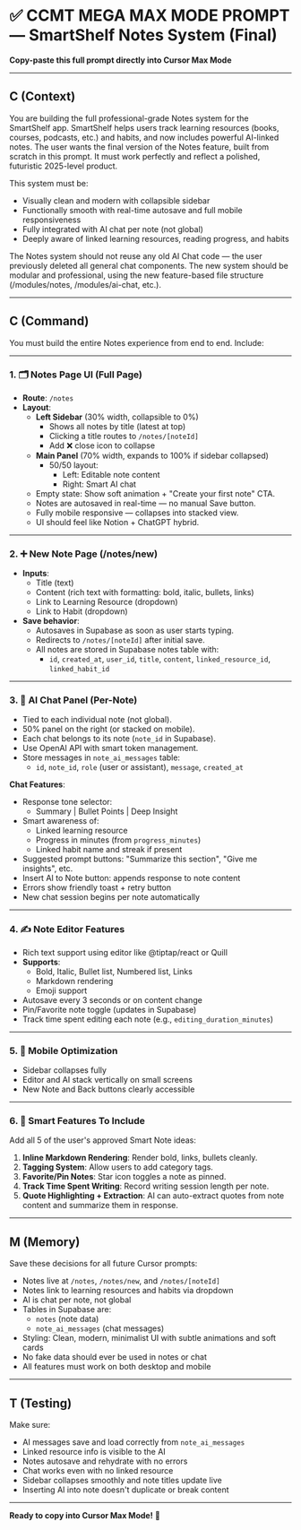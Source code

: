 # ✅ CCMT MEGA MAX MODE PROMPT — SmartShelf Notes System (Final)

**Copy-paste this full prompt directly into Cursor Max Mode**

---

## C (Context)
You are building the full professional-grade Notes system for the SmartShelf app. SmartShelf helps users track learning resources (books, courses, podcasts, etc.) and habits, and now includes powerful AI-linked notes. The user wants the final version of the Notes feature, built from scratch in this prompt. It must work perfectly and reflect a polished, futuristic 2025-level product.

This system must be:
- Visually clean and modern with collapsible sidebar
- Functionally smooth with real-time autosave and full mobile responsiveness
- Fully integrated with AI chat per note (not global)
- Deeply aware of linked learning resources, reading progress, and habits

The Notes system should not reuse any old AI Chat code — the user previously deleted all general chat components. The new system should be modular and professional, using the new feature-based file structure (/modules/notes, /modules/ai-chat, etc.).

---

## C (Command)
You must build the entire Notes experience from end to end. Include:

---

### 1. 🗂 Notes Page UI (Full Page)
- **Route**: `/notes`
- **Layout**:
  - **Left Sidebar** (30% width, collapsible to 0%)
    - Shows all notes by title (latest at top)
    - Clicking a title routes to `/notes/[noteId]`
    - Add ❌ close icon to collapse
  - **Main Panel** (70% width, expands to 100% if sidebar collapsed)
    - 50/50 layout:
      - Left: Editable note content
      - Right: Smart AI chat
  - Empty state: Show soft animation + "Create your first note" CTA.
  - Notes are autosaved in real-time — no manual Save button.
  - Fully mobile responsive — collapses into stacked view.
  - UI should feel like Notion + ChatGPT hybrid.

---

### 2. ➕ New Note Page (/notes/new)
- **Inputs**:
  - Title (text)
  - Content (rich text with formatting: bold, italic, bullets, links)
  - Link to Learning Resource (dropdown)
  - Link to Habit (dropdown)
- **Save behavior**:
  - Autosaves in Supabase as soon as user starts typing.
  - Redirects to `/notes/[noteId]` after initial save.
  - All notes are stored in Supabase notes table with:
    - `id`, `created_at`, `user_id`, `title`, `content`, `linked_resource_id`, `linked_habit_id`

---

### 3. 🧠 AI Chat Panel (Per-Note)
- Tied to each individual note (not global).
- 50% panel on the right (or stacked on mobile).
- Each chat belongs to its note (`note_id` in Supabase).
- Use OpenAI API with smart token management.
- Store messages in `note_ai_messages` table:
  - `id`, `note_id`, `role` (user or assistant), `message`, `created_at`

**Chat Features**:
- Response tone selector:
  - Summary | Bullet Points | Deep Insight
- Smart awareness of:
  - Linked learning resource
  - Progress in minutes (from `progress_minutes`)
  - Linked habit name and streak if present
- Suggested prompt buttons: "Summarize this section", "Give me insights", etc.
- Insert AI to Note button: appends response to note content
- Errors show friendly toast + retry button
- New chat session begins per note automatically

---

### 4. ✍️ Note Editor Features
- Rich text support using editor like @tiptap/react or Quill
- **Supports**:
  - Bold, Italic, Bullet list, Numbered list, Links
  - Markdown rendering
  - Emoji support
- Autosave every 3 seconds or on content change
- Pin/Favorite note toggle (updates in Supabase)
- Track time spent editing each note (e.g., `editing_duration_minutes`)

---

### 5. 📱 Mobile Optimization
- Sidebar collapses fully
- Editor and AI stack vertically on small screens
- New Note and Back buttons clearly accessible

---

### 6. 🧠 Smart Features To Include

Add all 5 of the user's approved Smart Note ideas:
1. **Inline Markdown Rendering**: Render bold, links, bullets cleanly.
2. **Tagging System**: Allow users to add category tags.
3. **Favorite/Pin Notes**: Star icon toggles a note as pinned.
4. **Track Time Spent Writing**: Record writing session length per note.
5. **Quote Highlighting + Extraction**: AI can auto-extract quotes from note content and summarize them in response.

---

## M (Memory)
Save these decisions for all future Cursor prompts:
- Notes live at `/notes`, `/notes/new`, and `/notes/[noteId]`
- Notes link to learning resources and habits via dropdown
- AI is chat per note, not global
- Tables in Supabase are:
  - `notes` (note data)
  - `note_ai_messages` (chat messages)
- Styling: Clean, modern, minimalist UI with subtle animations and soft cards
- No fake data should ever be used in notes or chat
- All features must work on both desktop and mobile

---

## T (Testing)
Make sure:
- AI messages save and load correctly from `note_ai_messages`
- Linked resource info is visible to the AI
- Notes autosave and rehydrate with no errors
- Chat works even with no linked resource
- Sidebar collapses smoothly and note titles update live
- Inserting AI into note doesn't duplicate or break content

---

**Ready to copy into Cursor Max Mode!** 🚀
